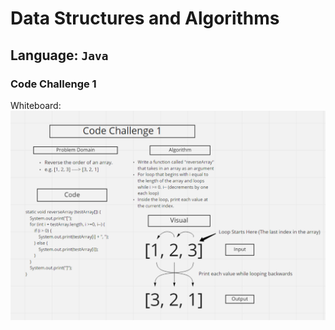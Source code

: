 # Data Structures and Algorithms

## Language: `Java`

### Code Challenge 1

Whiteboard:
![Whiteboard](./assets/cc1Whiteboard.png)